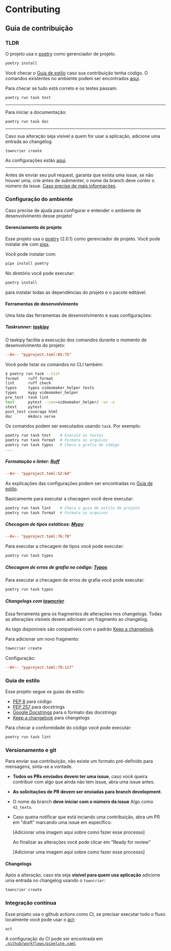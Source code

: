 # Contributing

## Guia de contribuição

### TLDR

O projeto usa o [poetry](https://python-poetry.org/) como gerenciador de projeto.

```bash
poetry install
```

Você checar o [Guia de estilo](#guia-de-estilo) caso sua contribuição tenha código. O comandos existentes no ambiente podem ser encontrados [aqui](#taskrunner-taskipyhttpsgithubcomtaskipytaskipy).

Para checar se tudo está correto e os testes passam:

```bash
poetry run task test
```

---

Para iniciar a documentação:

```bash
poetry run task doc
```

---

Caso sua alteração seja visível a quem for usar a aplicação, adicione uma entrada ao changelog:

```bash
towncrier create
```

As configurações estão [aqui](#changelogs-com-towncrierhttpstowncrierreadthedocsioenstable).

---

Antes de enviar seu pull request, garanta que exista uma issue, se não houver uma, crie antes de submenter, o nome da branch deve conter o número da issue. [Caso precise de mais informações](#versionamento-e-git).

### Configuração do ambiente

Caso precise de ajuda para configurar e entender o ambiente de desenvolvimento desse projeto!

#### Gerenciamento de projeto

Esse projeto usa o [poetry](https://python-poetry.org/) (2.0.1) como gerenciador de projeto. Você pode instalar ele com [pipx](https://pipx.pypa.io/latest/).

Você pode instalar com:

```bash
pipx install poetry
```

No diretório você pode executar:

```bash
poetry install
```

para instalar todas as dependências do projeto e o pacote editável.


#### Ferramentas de desenvolvimento

Uma lista das ferramentas de desenvolvimento e suas configurações:

##### Taskrunner: [taskipy](https://github.com/taskipy/taskipy)

O taskipy facilita a execução dos comandos durante o momento de desenvolvimento do projeto:

```toml title="pyproject.toml" linenums="65"
--8<-- "pyproject.toml:65:75"
```

Você pode listar os comandos no CLI também:

```bash
$ poetry run task --list
format    ruff format
lint      ruff check
typos     typos videomaker_helper tests
types     mypy videomaker_helper
pre_test  task lint
test      pytest --cov=videomaker_helper/ -vv -x
stest     pytest
post_test coverage html
doc       mkdocs serve
```

Os comandos podem ser executados usando `task`. Por exemplo:

```bash
poetry run task test    # Executa os testes
poetry run task format  # Formata os arquivos
poetry run task typos   # Checa a grafia do código
...
```

##### Formatação e linter: [Ruff](https://docs.astral.sh/ruff/)

```toml title="pyproject.toml" linenums="52"
--8<-- "pyproject.toml:52:64"
```

As explicações das configurações podem ser encontradas no [Guia de estilo](#guia-de-estilo).

Basicamente para executar a checagem você deve executar:

```bash
poetry run task lint    # Checa o guia de estilo do projeto
poetry run task format  # Formata os arquivos
```


##### Checagem de tipos estáticos: [Mypy](https://mypy.readthedocs.io/)

```toml title="pyproject.toml" linenums="76"
--8<-- "pyproject.toml:76:78"
```

Para executar a checagem de tipos você pode executar:

```bash
poetry run task types
```

##### Checagem de erros de grafia no código: [Typos](https://pypi.org/project/typos/)






Para executar a checagem de erros de grafia você pode executar:

```bash
poetry run task typos
```

##### Changelogs com [towncrier](https://towncrier.readthedocs.io/en/stable/)

Essa ferramenta gera os fragmentos de alterações nos changelogs. Todas as alterações visíveis devem adicioanr um fragmento ao changelog.

As tags disponíveis são compatíveis com o padrão [Keep a changelook](https://keepachangelog.com/pt-BR/1.1.0/).

Para adicionar um novo fragmento:

```bash
towncrier create
```

Configuração:
```toml title="pyproject.toml" linenums="79"
--8<-- "pyproject.toml:79:117"
```

### Guia de estilo

Esse projeto segue os guias de estilo:

- [PEP 8](https://peps.python.org/pep-0008/) para código
- [PEP 257](https://peps.python.org/pep-0257/) para docstrings
- [Google Docstrings](https://google.github.io/styleguide/pyguide.html#38-comments-and-docstrings) para o formato das docstrings
- [Keep a changelook](https://keepachangelog.com/pt-BR/1.1.0/) para changelogs

Para checar a conformidade do código você pode executar:

```bash
poetry run task lint
```


### Versionamento e git

Para enviar sua contribuição, não existe um formato pré-definido para mensagens, sinta-se a vontade.

- **Todos os PRs enviados devem ter uma issue**, caso você queira contribuir com algo que ainda não tem issue, abra uma issue antes.
- **As solicitações de PR devem ser enviadas para branch development**.
- O nome da branch **deve iniciar com o número da issue**
	 Algo como `42_texto`.
- Caso queira notificar que está inciando uma contribuição, abra um PR em "draft" marcando uma issue em específico:

	[Adicionar uma imagem aqui sobre como fazer esse processo]

	Ao finalizar as alterações você pode clicar em "Ready for review"

	[Adicionar uma imagem aqui sobre como fazer esse processo]

#### Changelogs

Após a alteração, caso ela seja **visível para quem usa aplicação** adicione uma entrada no changelog usando o `towncrier`:

```bash
towncrier create
```

### Integração contínua

Esse projeto usa o github actions como CI, se precisar executar todo o fluxo localmente você pode usar o [act](https://github.com/nektos/act):

```bash
act
```

A configuração do CI pode ser encontrada em [`.github/workflows/pipeline.yaml`](https://github.com/dunossauro/videomaker-helper/blob/main/.github/workflows/pipeline.yaml)
